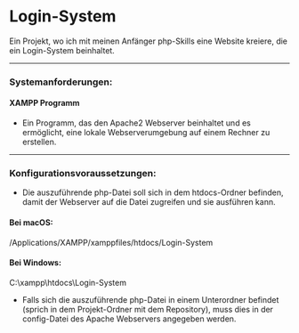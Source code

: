 # Login-System
Ein Projekt, wo ich mit meinen Anfänger php-Skills eine Website kreiere, die ein Login-System beinhaltet.

---

### Systemanforderungen:
#### XAMPP Programm

- Ein Programm, das den Apache2 Webserver beinhaltet und es ermöglicht, eine lokale Webserverumgebung auf einem Rechner zu erstellen.

---

### Konfigurationsvoraussetzungen:
- Die auszuführende php-Datei soll sich in dem htdocs-Ordner befinden, damit der Webserver auf die Datei zugreifen und sie ausführen kann.

#### Bei macOS: 
/Applications/XAMPP/xamppfiles/htdocs/Login-System

#### Bei Windows: 
C:\xampp\htdocs\Login-System

- Falls sich die auszuführende php-Datei in einem Unterordner befindet (sprich in dem Projekt-Ordner mit dem Repository), muss dies in der config-Datei des Apache Webservers angegeben werden.
